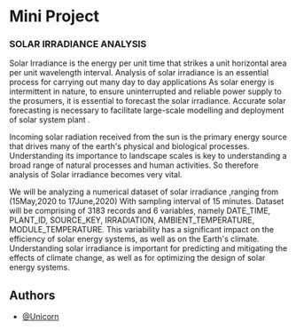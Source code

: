 
# Mini Project

### SOLAR  IRRADIANCE  ANALYSIS

Solar Irradiance is the energy per unit time that strikes a unit horizontal area per unit wavelength interval. Analysis of solar irradiance is an essential process for carrying out many day to day applications As solar energy is intermittent in nature, to ensure uninterrupted and reliable power supply to the prosumers, it is essential to forecast the solar irradiance. Accurate solar forecasting is necessary to facilitate large-scale modelling and deployment of solar system plant .

Incoming solar radiation received from the sun is the primary energy source that drives many of the earth's physical and biological processes. Understanding its importance to landscape scales is key to understanding a broad range of natural processes and human activities. So therefore analysis of Solar irradiance becomes very vital. 

We will be analyzing a numerical dataset of solar irradiance ,ranging from (15May,2020  to  17June,2020) With sampling interval of 15 minutes. Dataset will be comprising of 3183 records and 6 variables, namely DATE_TIME, PLANT_ID, SOURCE_KEY, IRRADIATION,
AMBIENT_TEMPERATURE, MODULE_TEMPERATURE.
This variability has a significant impact on the efficiency of solar energy systems, as well as on the Earth's climate. Understanding solar irradiance is important for predicting and mitigating the effects of climate change, as well as for optimizing the design of solar energy systems.



## Authors

- [@Unicorn](https://www.github.com/sahilgoyal7214)

